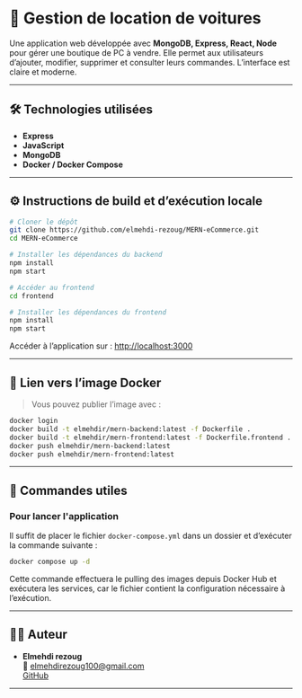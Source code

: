 # 🚗 Gestion de location de voitures

Une application web développée avec **MongoDB, Express, React, Node** pour gérer une boutique de PC à vendre. Elle permet aux utilisateurs d’ajouter, modifier, supprimer et consulter leurs commandes. L’interface est claire et moderne.

---

## 🛠️ Technologies utilisées

- **Express**
- **JavaScript**
- **MongoDB**
- **Docker / Docker Compose**

---

## ⚙️ Instructions de build et d’exécution locale

```bash
# Cloner le dépôt
git clone https://github.com/elmehdi-rezoug/MERN-eCommerce.git
cd MERN-eCommerce

# Installer les dépendances du backend
npm install
npm start

# Accéder au frontend
cd frontend

# Installer les dépendances du frontend
npm install
npm start
```

Accéder à l’application sur : [http://localhost:3000](http://localhost:3000)

---

## 🐳 Lien vers l’image Docker

> Vous pouvez publier l’image avec :

```bash
docker login
docker build -t elmehdir/mern-backend:latest -f Dockerfile .
docker build -t elmehdir/mern-frontend:latest -f Dockerfile.frontend .
docker push elmehdir/mern-backend:latest
docker push elmehdir/mern-frontend:latest
```

---

## 🧰 Commandes utiles

### Pour lancer l'application

Il suffit de placer le fichier `docker-compose.yml` dans un dossier et d’exécuter la commande suivante :

```bash
docker compose up -d
```

Cette commande effectuera le pulling des images depuis Docker Hub et exécutera les services, car le fichier contient la configuration nécessaire à l’exécution.

---

## 👨‍💻 Auteur

- **Elmehdi rezoug**  
📧 elmehdirezoug100@gmail.com  
[GitHub](https://github.com/elmehdi-rezoug)

---
